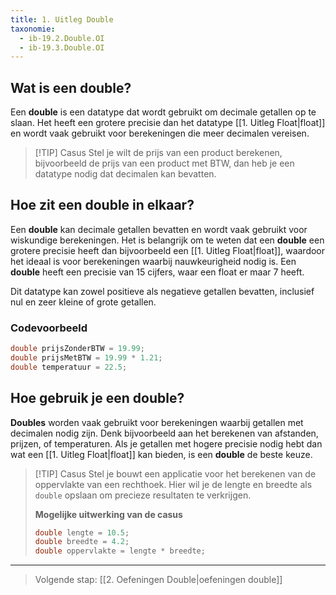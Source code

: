 ```yaml
---
title: 1. Uitleg Double
taxonomie:
  - ib-19.2.Double.OI
  - ib-19.3.Double.OI
---
```


## Wat is een double?
Een **double** is een datatype dat wordt gebruikt om decimale getallen op te slaan. Het heeft een grotere precisie dan het datatype [[1. Uitleg Float|float]] en wordt vaak gebruikt voor berekeningen die meer decimalen vereisen.

> [!TIP] Casus
> Stel je wilt de prijs van een product berekenen, bijvoorbeeld de prijs van een product met BTW, dan heb je een datatype nodig dat decimalen kan bevatten.

## Hoe zit een double in elkaar?
Een **double** kan decimale getallen bevatten en wordt vaak gebruikt voor wiskundige berekeningen. Het is belangrijk om te weten dat een **double** een grotere precisie heeft dan bijvoorbeeld een [[1. Uitleg Float|float]], waardoor het ideaal is voor berekeningen waarbij nauwkeurigheid nodig is. Een **double** heeft een precisie van 15 cijfers, waar een float er maar 7 heeft. 

Dit datatype kan zowel positieve als negatieve getallen bevatten, inclusief nul en zeer kleine of grote getallen.

### Codevoorbeeld
```C#
double prijsZonderBTW = 19.99;
double prijsMetBTW = 19.99 * 1.21;
double temperatuur = 22.5;
```

## Hoe gebruik je een double?
**Doubles** worden vaak gebruikt voor berekeningen waarbij getallen met decimalen nodig zijn. Denk bijvoorbeeld aan het berekenen van afstanden, prijzen, of temperaturen. Als je getallen met hogere precisie nodig hebt dan wat een [[1. Uitleg Float|float]] kan bieden, is een **double** de beste keuze.

> [!TIP] Casus
> Stel je bouwt een applicatie voor het berekenen van de oppervlakte van een rechthoek. Hier wil je de lengte en breedte als `double` opslaan om precieze resultaten te verkrijgen.
> 
> **Mogelijke uitwerking van de casus**
> ```C#
> double lengte = 10.5;
> double breedte = 4.2;
> double oppervlakte = lengte * breedte;
> ```

---

> Volgende stap: [[2. Oefeningen Double|oefeningen double]]